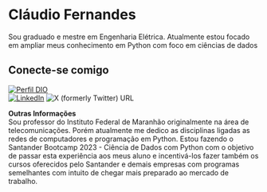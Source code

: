 # Cláudio Fernandes

Sou graduado e mestre em Engenharia Elétrica.  Atualmente estou focado em ampliar meus  conhecimento em Python com foco em ciências de dados

## Conecte-se comigo
[![Perfil DIO](https://img.shields.io/badge/-Meu%20Perfil%20na%20DIO-000000?style=for-the-badge)](https://www.dio.me/users/claudio_fernandes)                                           
[![LinkedIn](https://img.shields.io/badge/-LinkedIn-000?style=for-the-badge&logo=linkedin&logoColor=30A3DC)](https://www.linkedin.com/in/claudiofernandes-ma/) 
![X (formerly Twitter) URL](https://img.shields.io/twitter/url?url=https%3A%2F%2Fimg.shields.io&style=for-the-badge&logo=twitter&logoColor=30A3DC&link=https%3A%2F%2Ftwitter.com%2Fccfernandes_MA)




**Outras Informações**                                                                                                       
Sou professor do Instituto Federal de  Maranhão originalmente na área de telecomunicações. Porém atualmente me dedico as disciplinas ligadas as redes de computadores e programação em Python.  Estou fazendo o Santander Bootcamp 2023 - Ciência de Dados com Python com o objetivo de passar esta experiência aos meus aluno e incentivá-los fazer também os cursos oferecidos pelo Santander e demais empresas com programas semelhantes com intuito de chegar mais preparado ao mercado de trabalho. 
